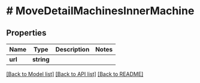 # # MoveDetailMachinesInnerMachine

## Properties

Name | Type | Description | Notes
------------ | ------------- | ------------- | -------------
**url** | **string** |  |

[[Back to Model list]](../../README.md#models) [[Back to API list]](../../README.md#endpoints) [[Back to README]](../../README.md)
